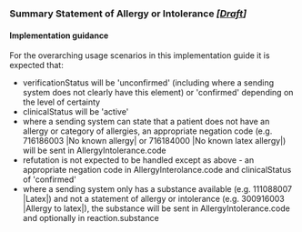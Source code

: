 ### Summary Statement of Allergy or Intolerance *[[Draft](http://hl7.org/fhir/stu3/valueset-publication-status.html)]*

#### Implementation guidance

For the overarching usage scenarios in this implementation guide it is expected that:

* verificationStatus will be 'unconfirmed' (including where a sending system does not clearly have this element) or 'confirmed' depending on the level of certainty
* clinicalStatus will be 'active'
* where a sending system can state that a patient does not have an allergy or category of allergies, an appropriate negation code (e.g. 716186003 \|No known allergy\| or 716184000 \|No known latex allergy\|) will be sent in AllergyIntolerance.code
* refutation is not expected to be handled except as above - an appropriate negation code in AllergyInterolance.code and clinicalStatus of 'confirmed'
* where a sending system only has a substance available (e.g. 111088007 \|Latex\|) and not a statement of allergy or intolerance (e.g. 300916003 \|Allergy to latex\|), the substance will be sent in AllergyIntolerance.code and optionally in reaction.substance
